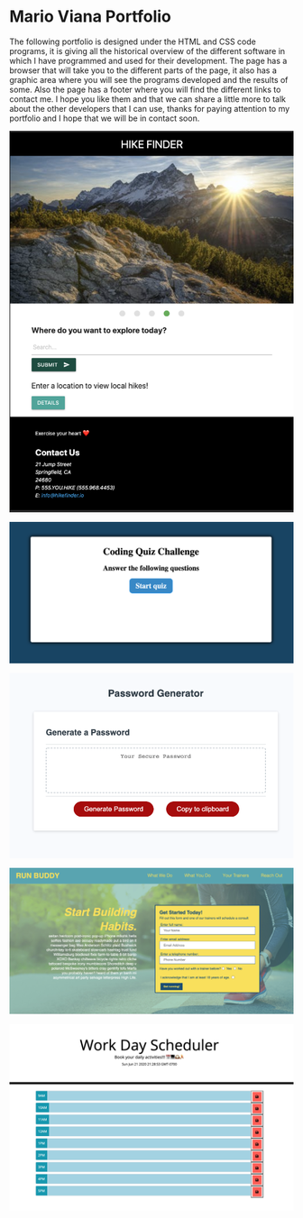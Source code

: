 # Mario Viana Portfolio

The following portfolio is designed under the HTML and CSS code programs, it is giving all 
the historical overview of the different software in which I have programmed and used for their development. 
The page has a browser that will take you to the different parts of the page, it also has a graphic
area where you will see the programs developed and the results of some. Also the page has a footer
 where you will find the different links to contact me. I hope you like them and that we can share 
 a little more to talk about the other developers that I can use, thanks for paying attention to my portfolio 
 and I hope that we will be in contact soon.

 ![](Image/Hike-finder.png) 

 ![](Image/Beginning.png)

 ![](Image/Mock-up.png)

 ![](Image/runbuddy.png)

 ![](Image/Workday.png)




 
